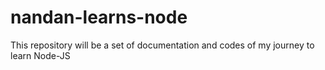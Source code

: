 # nandan-learns-node
This repository will be a set of documentation and codes of my journey to learn Node-JS
